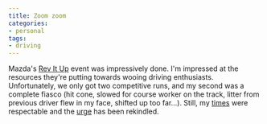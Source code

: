 ```yaml
---
title: Zoom zoom
categories:
- personal
tags:
- driving
---
```


Mazda's [Rev It
Up][1] event was impressively done.  I'm impressed at the resources they're putting towards wooing driving enthusiasts.  Unfortunately, we only got two competitive runs, and my second was a complete fiasco (hit cone, slowed for course worker on the track, litter from previous driver flew in my face, shifted up too far...).  Still, my [times][2] were respectable and the [urge][3] has been rekindled.

   [1]: http://www.mazdarevitup.com/home.asp
   [2]: http://www.mazdarevitup.com/results/default.asp?Rid=SL054284#go
   [3]: http://www.stlsolo.org/

